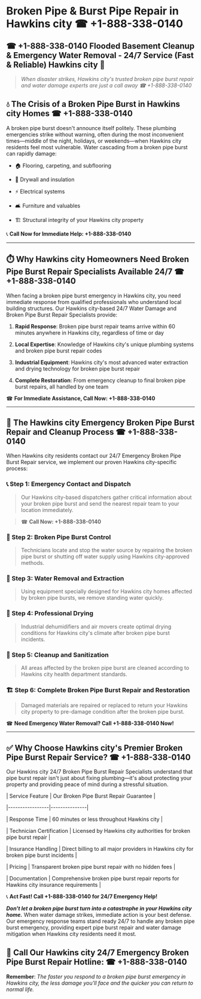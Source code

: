 # Broken Pipe & Burst Pipe Repair in Hawkins city ☎ +1-888-338-0140  
## ☎ +1-888-338-0140 Flooded Basement Cleanup & Emergency Water Removal - 24/7 Service (Fast & Reliable) Hawkins city 🚨  

> *When disaster strikes, Hawkins city's trusted broken pipe burst repair and water damage experts are just a call away ☎ +1-888-338-0140*  

## 💧 The Crisis of a Broken Pipe Burst in Hawkins city Homes ☎ +1-888-338-0140  

A broken pipe burst doesn't announce itself politely. These plumbing emergencies strike without warning, often during the most inconvenient times—middle of the night, holidays, or weekends—when Hawkins city residents feel most vulnerable. Water cascading from a broken pipe burst can rapidly damage:  

* 🏠 Flooring, carpeting, and subflooring  
* 🧱 Drywall and insulation  
* ⚡ Electrical systems  
* 🛋️ Furniture and valuables  
* 🏗️ Structural integrity of your Hawkins city property  

📞 **Call Now for Immediate Help: +1-888-338-0140**  

---  

## ⏱️ Why Hawkins city Homeowners Need Broken Pipe Burst Repair Specialists Available 24/7 ☎ +1-888-338-0140  

When facing a broken pipe burst emergency in Hawkins city, you need immediate response from qualified professionals who understand local building structures. Our Hawkins city-based 24/7 Water Damage and Broken Pipe Burst Repair Specialists provide:  

1. **Rapid Response**: Broken pipe burst repair teams arrive within 60 minutes anywhere in Hawkins city, regardless of time or day  
2. **Local Expertise**: Knowledge of Hawkins city's unique plumbing systems and broken pipe burst repair codes  
3. **Industrial Equipment**: Hawkins city's most advanced water extraction and drying technology for broken pipe burst repair  
4. **Complete Restoration**: From emergency cleanup to final broken pipe burst repairs, all handled by one team  

☎ **For Immediate Assistance, Call Now: +1-888-338-0140**  

---  

## 🔧 The Hawkins city Emergency Broken Pipe Burst Repair and Cleanup Process ☎ +1-888-338-0140  

When Hawkins city residents contact our 24/7 Emergency Broken Pipe Burst Repair service, we implement our proven Hawkins city-specific process:  

### 📞 Step 1: Emergency Contact and Dispatch  
> Our Hawkins city-based dispatchers gather critical information about your broken pipe burst and send the nearest repair team to your location immediately.  
> ☎ **Call Now: +1-888-338-0140**  

### 🚿 Step 2: Broken Pipe Burst Control  
> Technicians locate and stop the water source by repairing the broken pipe burst or shutting off water supply using Hawkins city-approved methods.  

### 🌊 Step 3: Water Removal and Extraction  
> Using equipment specially designed for Hawkins city homes affected by broken pipe bursts, we remove standing water quickly.  

### 💨 Step 4: Professional Drying  
> Industrial dehumidifiers and air movers create optimal drying conditions for Hawkins city's climate after broken pipe burst incidents.  

### 🧼 Step 5: Cleanup and Sanitization  
> All areas affected by the broken pipe burst are cleaned according to Hawkins city health department standards.  

### 🏗️ Step 6: Complete Broken Pipe Burst Repair and Restoration  
> Damaged materials are repaired or replaced to return your Hawkins city property to pre-damage condition after the broken pipe burst.  

☎ **Need Emergency Water Removal? Call +1-888-338-0140 Now!**  

---  

## ✅ Why Choose Hawkins city's Premier Broken Pipe Burst Repair Service? ☎ +1-888-338-0140  

Our Hawkins city 24/7 Broken Pipe Burst Repair Specialists understand that pipe burst repair isn't just about fixing plumbing—it's about protecting your property and providing peace of mind during a stressful situation.  

| Service Feature | Our Broken Pipe Burst Repair Guarantee |  
|-----------------|---------------|  
| Response Time | 60 minutes or less throughout Hawkins city |  
| Technician Certification | Licensed by Hawkins city authorities for broken pipe burst repair |  
| Insurance Handling | Direct billing to all major providers in Hawkins city for broken pipe burst incidents |  
| Pricing | Transparent broken pipe burst repair with no hidden fees |  
| Documentation | Comprehensive broken pipe burst repair reports for Hawkins city insurance requirements |  

📞 **Act Fast! Call +1-888-338-0140 for 24/7 Emergency Help!**  

***Don't let a broken pipe burst turn into a catastrophe in your Hawkins city home.*** When water damage strikes, immediate action is your best defense. Our emergency response teams stand ready 24/7 to handle any broken pipe burst emergency, providing expert pipe burst repair and water damage mitigation when Hawkins city residents need it most.  

## 📱 Call Our Hawkins city 24/7 Emergency Broken Pipe Burst Repair Hotline: ☎ +1-888-338-0140  

**Remember**: *The faster you respond to a broken pipe burst emergency in Hawkins city, the less damage you'll face and the quicker you can return to normal life.*